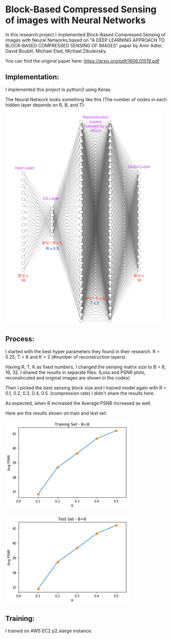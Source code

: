 # Block-Based Compressed Sensing of images with Neural Networks

In this research project I implemented Block-Based Compressed Sensing of images with Neural Networks based on "A DEEP LEARNING APPROACH TO BLOCK-BASED COMPRESSED SENSING OF IMAGES" paper by Amir Adler, David Boublil, Michael Elad, Michael Zibulevsky.

You can find the original paper here: https://arxiv.org/pdf/1606.01519.pdf

## Implementation:
I implemented this project in python3 using Keras.

The Neural Network looks something like this (The number of nodes in each hidden layer depends on R, B, and T): 

![img](NN.png?raw=true "Train")

## Process:
I started with the best hyper parameters they found in their research. R = 0.25, T = 8 and K = 2 (#number of reconstruction layers)

Having R, T, K as fixed numbers, I changed the sensing matrix size to B = 8, 16, 32. I shared the results in separate files. (Loss and PSNR plots, reconstrcuted and original images are shown in the codes)

Then I picked the best sensing block size and I trained model again with R = 0.1, 0.2, 0.3, 0.4, 0.5. (compression rate) 
I didn't share the results here.

As expected, when R increased the Average PSNR increased as well.

Here are the results shown on train and test set:

![img](train_avg-PSNR.png?raw=true "Train")


![img2](test-Avg-PSNR.png?raw=true "Test")

## Training:
I trained on AWS EC2 p2.xlarge instance.
